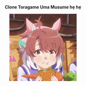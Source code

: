 <p align="center">
  <strong>Clone Toragame Uma Musume hẹ hẹ</strong>
</p>

<p align="center">
  <img src="src/assets/gif/dantsu-flame-eating.gif" alt="Dantsu eating flame gif" />
</p>
